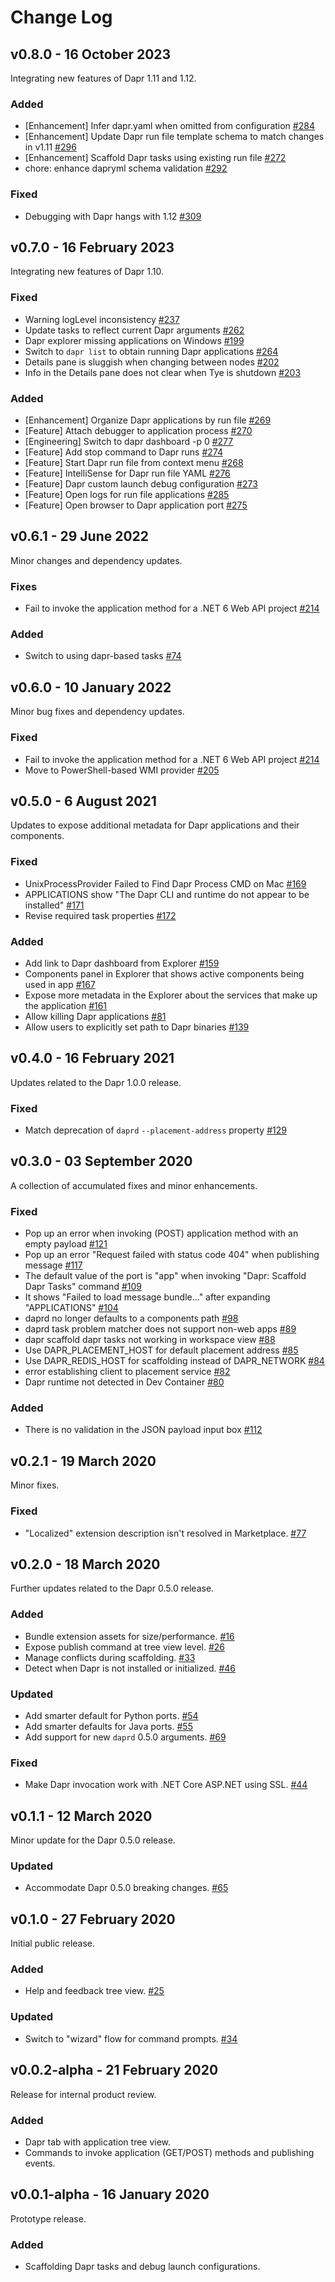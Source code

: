 # Change Log

## v0.8.0 - 16 October 2023

Integrating new features of Dapr 1.11 and 1.12.

### Added

-   [Enhancement] Infer dapr.yaml when omitted from configuration
    [#284](https://github.com/microsoft/vscode-dapr/issues/284)
-   [Enhancement] Update Dapr run file template schema to match changes in v1.11
    [#296](https://github.com/microsoft/vscode-dapr/issues/296)
-   [Enhancement] Scaffold Dapr tasks using existing run file
    [#272](https://github.com/microsoft/vscode-dapr/issues/272)
-   chore: enhance dapryml schema validation
    [#292](https://github.com/microsoft/vscode-dapr/pull/292)

### Fixed

-   Debugging with Dapr hangs with 1.12
    [#309](https://github.com/microsoft/vscode-dapr/issues/309)

## v0.7.0 - 16 February 2023

Integrating new features of Dapr 1.10.

### Fixed

-   Warning logLevel inconsistency
    [#237](https://github.com/microsoft/vscode-dapr/issues/237)
-   Update tasks to reflect current Dapr arguments
    [#262](https://github.com/microsoft/vscode-dapr/issues/262)
-   Dapr explorer missing applications on Windows
    [#199](https://github.com/microsoft/vscode-dapr/issues/199)
-   Switch to `dapr list` to obtain running Dapr applications
    [#264](https://github.com/microsoft/vscode-dapr/issues/264)
-   Details pane is sluggish when changing between nodes
    [#202](https://github.com/microsoft/vscode-dapr/issues/202)
-   Info in the Details pane does not clear when Tye is shutdown
    [#203](https://github.com/microsoft/vscode-dapr/issues/203)

### Added

-   [Enhancement] Organize Dapr applications by run file
    [#269](https://github.com/microsoft/vscode-dapr/issues/269)
-   [Feature] Attach debugger to application process
    [#270](https://github.com/microsoft/vscode-dapr/issues/270)
-   [Engineering] Switch to dapr dashboard -p 0
    [#277](https://github.com/microsoft/vscode-dapr/issues/277)
-   [Feature] Add stop command to Dapr runs
    [#274](https://github.com/microsoft/vscode-dapr/issues/274)
-   [Feature] Start Dapr run file from context menu
    [#268](https://github.com/microsoft/vscode-dapr/issues/268)
-   [Feature] IntelliSense for Dapr run file YAML
    [#276](https://github.com/microsoft/vscode-dapr/issues/276)
-   [Feature] Dapr custom launch debug configuration
    [#273](https://github.com/microsoft/vscode-dapr/issues/273)
-   [Feature] Open logs for run file applications
    [#285](https://github.com/microsoft/vscode-dapr/issues/285)
-   [Feature] Open browser to Dapr application port
    [#275](https://github.com/microsoft/vscode-dapr/issues/275)

## v0.6.1 - 29 June 2022

Minor changes and dependency updates.

### Fixes

-   Fail to invoke the application method for a .NET 6 Web API project
    [#214](https://github.com/microsoft/vscode-dapr/issues/214)

### Added

-   Switch to using dapr-based tasks
    [#74](https://github.com/microsoft/vscode-dapr/issues/74)

## v0.6.0 - 10 January 2022

Minor bug fixes and dependency updates.

### Fixed

-   Fail to invoke the application method for a .NET 6 Web API project
    [#214](https://github.com/microsoft/vscode-dapr/issues/214)
-   Move to PowerShell-based WMI provider
    [#205](https://github.com/microsoft/vscode-dapr/issues/205)

## v0.5.0 - 6 August 2021

Updates to expose additional metadata for Dapr applications and their
components.

### Fixed

-   UnixProcessProvider Failed to Find Dapr Process CMD on Mac
    [#169](https://github.com/microsoft/vscode-dapr/issues/169)
-   APPLICATIONS show "The Dapr CLI and runtime do not appear to be installed"
    [#171](https://github.com/microsoft/vscode-dapr/issues/171)
-   Revise required task properties
    [#172](https://github.com/microsoft/vscode-dapr/issues/172)

### Added

-   Add link to Dapr dashboard from Explorer
    [#159](https://github.com/microsoft/vscode-dapr/issues/159)
-   Components panel in Explorer that shows active components being used in app
    [#167](https://github.com/microsoft/vscode-dapr/issues/167)
-   Expose more metadata in the Explorer about the services that make up the
    application [#161](https://github.com/microsoft/vscode-dapr/issues/161)
-   Allow killing Dapr applications
    [#81](https://github.com/microsoft/vscode-dapr/issues/81)
-   Allow users to explicitly set path to Dapr binaries
    [#139](https://github.com/microsoft/vscode-dapr/issues/139)

## v0.4.0 - 16 February 2021

Updates related to the Dapr 1.0.0 release.

### Fixed

-   Match deprecation of `daprd` `--placement-address` property
    [#129](https://github.com/microsoft/vscode-dapr/issues/129)

## v0.3.0 - 03 September 2020

A collection of accumulated fixes and minor enhancements.

### Fixed

-   Pop up an error when invoking (POST) application method with an empty
    payload [#121](https://github.com/microsoft/vscode-dapr/issues/121)
-   Pop up an error "Request failed with status code 404" when publishing
    message [#117](https://github.com/microsoft/vscode-dapr/issues/117)
-   The default value of the port is "app" when invoking "Dapr: Scaffold Dapr
    Tasks" command [#109](https://github.com/microsoft/vscode-dapr/issues/109)
-   It shows "Failed to load message bundle..." after expanding "APPLICATIONS"
    [#104](https://github.com/microsoft/vscode-dapr/issues/104)
-   daprd no longer defaults to a components path
    [#98](https://github.com/microsoft/vscode-dapr/issues/98)
-   daprd task problem matcher does not support non-web apps
    [#89](https://github.com/microsoft/vscode-dapr/issues/89)
-   dapr scaffold dapr tasks not working in workspace view
    [#88](https://github.com/microsoft/vscode-dapr/issues/88)
-   Use DAPR_PLACEMENT_HOST for default placement address
    [#85](https://github.com/microsoft/vscode-dapr/issues/85)
-   Use DAPR_REDIS_HOST for scaffolding instead of DAPR_NETWORK
    [#84](https://github.com/microsoft/vscode-dapr/issues/84)
-   error establishing client to placement service
    [#82](https://github.com/microsoft/vscode-dapr/issues/82)
-   Dapr runtime not detected in Dev Container
    [#80](https://github.com/microsoft/vscode-dapr/issues/80)

### Added

-   There is no validation in the JSON payload input box
    [#112](https://github.com/microsoft/vscode-dapr/issues/112)

## v0.2.1 - 19 March 2020

Minor fixes.

### Fixed

-   "Localized" extension description isn't resolved in Marketplace.
    [#77](https://github.com/microsoft/vscode-dapr/issues/77)

## v0.2.0 - 18 March 2020

Further updates related to the Dapr 0.5.0 release.

### Added

-   Bundle extension assets for size/performance.
    [#16](https://github.com/microsoft/vscode-dapr/issues/16)
-   Expose publish command at tree view level.
    [#26](https://github.com/microsoft/vscode-dapr/issues/26)
-   Manage conflicts during scaffolding.
    [#33](https://github.com/microsoft/vscode-dapr/issues/33)
-   Detect when Dapr is not installed or initialized.
    [#46](https://github.com/microsoft/vscode-dapr/issues/46)

### Updated

-   Add smarter default for Python ports.
    [#54](https://github.com/microsoft/vscode-dapr/issues/54)
-   Add smarter defaults for Java ports.
    [#55](https://github.com/microsoft/vscode-dapr/issues/55)
-   Add support for new `daprd` 0.5.0 arguments.
    [#69](https://github.com/microsoft/vscode-dapr/issues/69)

### Fixed

-   Make Dapr invocation work with .NET Core ASP.NET using SSL.
    [#44](https://github.com/microsoft/vscode-dapr/issues/44)

## v0.1.1 - 12 March 2020

Minor update for the Dapr 0.5.0 release.

### Updated

-   Accommodate Dapr 0.5.0 breaking changes.
    [#65](https://github.com/microsoft/vscode-dapr/issues/65)

## v0.1.0 - 27 February 2020

Initial public release.

### Added

-   Help and feedback tree view.
    [#25](https://github.com/microsoft/vscode-dapr/issues/25)

### Updated

-   Switch to "wizard" flow for command prompts.
    [#34](https://github.com/microsoft/vscode-dapr/pull/34)

## v0.0.2-alpha - 21 February 2020

Release for internal product review.

### Added

-   Dapr tab with application tree view.
-   Commands to invoke application (GET/POST) methods and publishing events.

## v0.0.1-alpha - 16 January 2020

Prototype release.

### Added

-   Scaffolding Dapr tasks and debug launch configurations.
